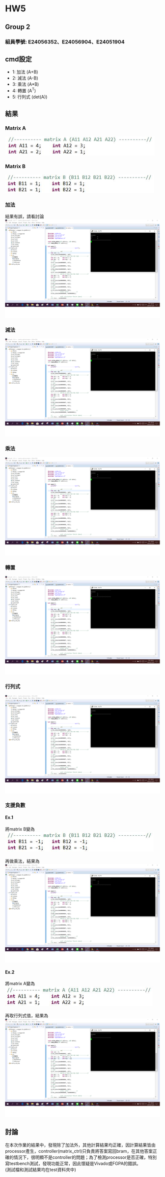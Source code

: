 # HW5
## Group 2
### 組員學號: E24056352、E24056904、E24051904
## cmd設定
* 1: 加法 (A+B)
* 2: 減法 (A-B)
* 3: 乘法 (A*B)
* 4: 轉置 (A<sup>T</sup>)
* 5: 行列式 (det(A))
## 結果
### Matrix A
![images](https://github.com/FPGAGROUP2/2019_FPGA_Design_Group2/blob/master/Lab05/img/MatrixA.JPG)
### Matrix B
![images](https://github.com/FPGAGROUP2/2019_FPGA_Design_Group2/blob/master/Lab05/img/MatrixB.JPG)
### 加法
結果有誤，請看討論<br/>
![images](https://github.com/FPGAGROUP2/2019_FPGA_Design_Group2/blob/master/Lab05/img/result%20for%20cmd%3D1.png)
### 減法
![images](https://github.com/FPGAGROUP2/2019_FPGA_Design_Group2/blob/master/Lab05/img/result%20for%20cmd%3D2.png)
### 乘法
![images](https://github.com/FPGAGROUP2/2019_FPGA_Design_Group2/blob/master/Lab05/img/result%20for%20cmd%3D3.png)
### 轉置
![images](https://github.com/FPGAGROUP2/2019_FPGA_Design_Group2/blob/master/Lab05/img/result%20for%20cmd%3D4.png)
### 行列式
![images](https://github.com/FPGAGROUP2/2019_FPGA_Design_Group2/blob/master/Lab05/img/result%20for%20cmd%3D5.png)
### 支援負數
#### Ex.1
將matrix B變為<br/>
![images](https://github.com/FPGAGROUP2/2019_FPGA_Design_Group2/blob/master/Lab05/img/negative_MatrixB.JPG)<br/>
<br/>
再做乘法，結果為<br/>
![images](https://github.com/FPGAGROUP2/2019_FPGA_Design_Group2/blob/master/Lab05/img/negative%20result%20for%20cmd%3D3.png)<br/>
#### Ex.2
將matrix A變為<br/>
![images](https://github.com/FPGAGROUP2/2019_FPGA_Design_Group2/blob/master/Lab05/img/negative_MatrixA.JPG)<br/>
<br/>
再取行列式值，結果為<br/>
![images](https://github.com/FPGAGROUP2/2019_FPGA_Design_Group2/blob/master/Lab05/img/negative%20result%20for%20cmd%3D5.png)<br/>
## 討論
在本次作業的結果中，發現除了加法外，其他計算結果均正確，因計算結果皆由processor產生，controller(matrix_ctrl)只負責將答案寫回bram，在其他答案正確的情況下，很明顯不是controller的問題；為了檢測processor是否正確，特別寫testbench測試，發現功能正常，因此懷疑是Vivado或FGPA的錯誤。
<br/>
(測試檔和測試結果均在test資料夾中)
